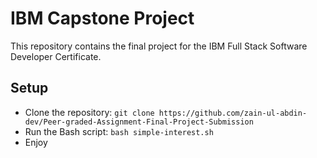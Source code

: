 # IBM Capstone Project
This repository contains the final project for the IBM Full Stack Software Developer Certificate.
## Setup
- Clone the repository: `git clone https://github.com/zain-ul-abdin-dev/Peer-graded-Assignment-Final-Project-Submission`
- Run the Bash script: `bash simple-interest.sh`
- Enjoy
